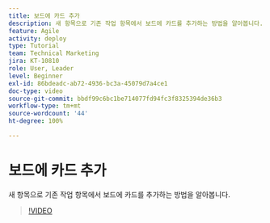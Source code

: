 ```yaml
---
title: 보드에 카드 추가
description: 새 항목으로 기존 작업 항목에서 보드에 카드를 추가하는 방법을 알아봅니다.
feature: Agile
activity: deploy
type: Tutorial
team: Technical Marketing
jira: KT-10810
role: User, Leader
level: Beginner
exl-id: 86bdeadc-ab72-4936-bc3a-45079d7a4ce1
doc-type: video
source-git-commit: bbdf99c6bc1be714077fd94fc3f8325394de36b3
workflow-type: tm+mt
source-wordcount: '44'
ht-degree: 100%

---
```


# 보드에 카드 추가

새 항목으로 기존 작업 항목에서 보드에 카드를 추가하는 방법을 알아봅니다.

>[!VIDEO](https://video.tv.adobe.com/v/3423053/?quality=12&learn=on&enablevpops=1&captions=kor)
